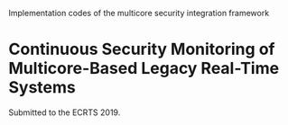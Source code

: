 


Implementation codes of the multicore security integration framework

# Continuous Security Monitoring of Multicore-Based Legacy Real-Time Systems
Submitted to the ECRTS 2019.
